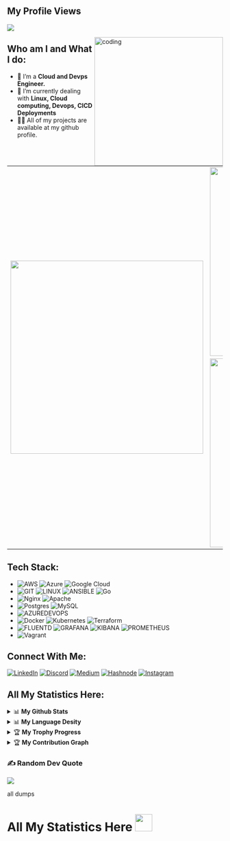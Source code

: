## My Profile Views
<p align="left"> <img src="https://komarev.com/ghpvc/?username=gtamilvanan17&label=Profile%20views&color=0e75b6&style=flat%22%20alt=%22Tamilvanan%20Gowran" /> </p>
<img align="right" alt="coding" width="300" height="300" src="https://github.com/gtamilvanan17/gtamilvanan17/assets/121214873/765a6751-1b7a-4a87-a5d4-abbc36604195">

## Who am I and What I do:

- 🔭 I’m a **Cloud and Devps Engineer.**
- 🌱 I’m currently dealing with **Linux, Cloud computing, Devops, CICD Deployments**
- 👨‍💻 All of my projects are available at my github profile.


<table border="0" align="center">
    <tr>
        <td align="center" width="450" rowspan="3" border="0">
            <img src="https://github-readme-stats.vercel.app/api/top-langs/?username=gtamilvanan17&langs_count=12&theme=radical&border_radius=20&layout=pie" width="450" />
        </td>        
        <td align="center" width="440" border="0">
            <img src="https://github-readme-stats.vercel.app/api?username=gtamilvanan17&show_icons=true&theme=radical&show=reviews,prs_merged,prs_merged_percentage&border_radius=20" alt="robhimslf's GitHub Stats" width="440" />
        </td>
    </tr>
    <tr></tr>
    <tr>
        <td align="center" width="440" border="0">
            <img src="https://github-profile-trophy.vercel.app/?username=gtamilvanan17&title=MultiLanguage,Repositories,Commits,PullRequest,Stars,Followers,Issues,Experience&column=4&row=2&theme=radical&border_radius=20" alt="robhimslf's Top Languages" width="440" />
        </td>
    </tr>
</table>


## Tech Stack:
* ![AWS](https://img.shields.io/badge/AWS-%23FF9900.svg?style=flat&logo=amazon-aws&logoColor=white) ![Azure](https://img.shields.io/badge/Azure-%230072C6.svg?style=flat&logo=microsoftazure&logoColor=white) ![Google Cloud](https://img.shields.io/badge/GoogleCloud-%234285F4.svg?style=flat&logo=google-cloud&logoColor=white) <br>
* ![GIT](https://img.shields.io/badge/Git-fc6d26?style=flat&logo=git&logoColor=white) ![LINUX](https://img.shields.io/badge/Linux-FCC624?style=flat&logo=linux&logoColor=black) ![ANSIBLE](https://img.shields.io/badge/Ansible-%231A1918.svg?style=flat&logo=ansible&logoColor=white) ![Go](https://img.shields.io/badge/GO-%2300ADD8.svg?style=flat&logo=go&logoColor=white) <br>
* ![Nginx](https://img.shields.io/badge/Nginx-%23009639.svg?style=flat&logo=nginx&logoColor=white) ![Apache](https://img.shields.io/badge/Apache-%23D42029.svg?style=flat&logo=apache&logoColor=white) <br>
* ![Postgres](https://img.shields.io/badge/Postgres-%23316192.svg?style=flat&logo=postgresql&logoColor=white) ![MySQL](https://img.shields.io/badge/MySql-%2300000f.svg?style=flat&logo=mysql&logoColor=white) <br>
* ![AZUREDEVOPS](https://img.shields.io/badge/AzureDevops-0078D7.svg?style=flat&logo=azuredevops&logoColor=white&color=%230078D7) <br>
* ![Docker](https://img.shields.io/badge/Docker-%230db7ed.svg?style=flat&logo=docker&logoColor=white) ![Kubernetes](https://img.shields.io/badge/Kubernetes-%23326ce5.svg?style=flat&logo=kubernetes&logoColor=white) ![Terraform](https://img.shields.io/badge/Terraform-%235835CC.svg?style=flat&logo=terraform&logoColor=white) <br>
* ![FLUENTD](https://img.shields.io/badge/Fluentd-0E83C8.svg?style=flat&logo=fluentd&logoColor=white&color=%230E83C8) ![GRAFANA](https://img.shields.io/badge/Grafana-F46800.svg?style=flat&logo=grafana&logoColor=white&color=%23F46800) ![KIBANA](https://img.shields.io/badge/Kibana-005571.svg?style=flat&logo=kibana&logoColor=white&color=%23005571) ![PROMETHEUS](https://img.shields.io/badge/Prometheus-E6522C.svg?style=flat&logo=prometheus&logoColor=white&color=%23E6522C) <br>
* ![Vagrant](https://img.shields.io/badge/Vagrant-%231563FF.svg?style=flat&logo=vagrant&logoColor=white) <br>

## Connect With Me:
[![LinkedIn](https://img.shields.io/badge/LinkedIn-%230077B5.svg?logo=linkedin&logoColor=white)](https://linkedin.com/in/gtamilvanan17)
[![Discord](https://img.shields.io/badge/Discord-%237289DA.svg?logo=discord&logoColor=white)](https://discord.gg/8pDBg6HWKg)  [![Medium](https://img.shields.io/badge/Medium-12100E?logo=medium&logoColor=white)](https://cdops1official.medium.com/) [![Hashnode](https://img.shields.io/badge/Hashnode-0078D6?logo=hashnode&logoColor=white)](https://cdops1official.hashnode.dev) [![Instagram](https://img.shields.io/badge/Instagram-%23E4405F.svg?logo=Instagram&logoColor=white)](https://instagram.com/gtamilvanan17)

## All My Statistics Here:

<details>
  <summary>📊 <b>My Github Stats</b></summary>
 <br />
 <p align="center" >

  <a href="https://github.com/gtamilvanan17">
    <img align="center" src="https://github-readme-stats.vercel.app/api?username=gtamilvanan17&show_icons=true&theme=radical&show=reviews,prs_merged,prs_merged_percentage&border_radius=20" />
  </a>
   <a href="https://github.com/gtamilvanan17">
    <img align="center" src="https://github-readme-streak-stats.herokuapp.com/?user=gtamilvanan17&theme=radical&border_radius=20" />
  </a>
 </p>
</details>

<details>
  <summary>📊 <b>My Language Desity</b></summary>
 <br />
 <p align="center">

  <a href="https://github.com/gtamilvanan17">
    <img align="center" src="https://github-readme-stats.vercel.app/api/top-langs/?username=gtamilvanan17&langs_count=12&theme=radical&border_radius=20&layout=pie" />
  </a>
 </p>
</details>

<details>
 <summary>🏆 <b>My Trophy Progress</b></summary>
 <br />
 <p align="center">
  <a href="https://github.com/gtamilvanan17">
   <img src="https://github-profile-trophy.vercel.app/?username=gtamilvanan17&title=MultiLanguage,Repositories,Commits,PullRequest,Stars,Followers,Issues,Experience&column=4&row=2&theme=radical&border_radius=20"/>

  </a>
 </p>
</details>

<details>
 <summary>🏆 <b>My Contribution Graph</b></summary>
 <br />
 <p align="center">
  <a href="https://github.com/gtamilvanan17">
   <img src="https://github-readme-activity-graph.vercel.app/graph?username=gtamilvanan17&bg_color=fffff0&color=708090&line=24292e&point=24292e&area=true&hide_border=true"/>

  </a>
 </p>
</details>

### ✍️ Random Dev Quote
![](https://quotes-github-readme.vercel.app/api?type=horizontal&theme=radical&border=true)


all dumps
# **All My Statistics Here** <img src="https://media.giphy.com/media/ZCN6F3FAkwsyOGU2RS/giphy.gif" width="40">

